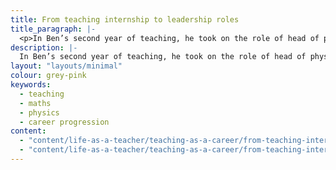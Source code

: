 ```yaml
---
title: From teaching internship to leadership roles
title_paragraph: |-
  <p>In Ben’s second year of teaching, he took on the role of head of physics. He then moved departments and became assistant head of maths.</p>  
description: |-
  In Ben’s second year of teaching, he took on the role of head of physics. He then moved departments and became assistant head of maths.
layout: "layouts/minimal"
colour: grey-pink
keywords:
  - teaching
  - maths
  - physics
  - career progression
content: 
  - "content/life-as-a-teacher/teaching-as-a-career/from-teaching-internship-to-leadership-roles/header" 
  - "content/life-as-a-teacher/teaching-as-a-career/from-teaching-internship-to-leadership-roles/article"
---
```

